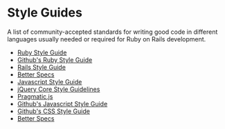 # Style Guides

A list of community-accepted standards for writing good code in different languages usually needed or required for Ruby on Rails development.


<ul>
  <li><a href="https://github.com/bbatsov/ruby-style-guide" title="Ruby Style Guide" target="_blank">Ruby Style Guide</a></li>
  <li><a href="https://github.com/styleguide/ruby" title="Github's Ruby Style Guide" target="_blank">Github's Ruby Style Guide</a></li>
  <li> <a href="https://github.com/bbatsov/rails-style-guide" target="_blank" title="Rails Style Guide">Rails Style Guide</a></li>
  <li><a href="http://betterspecs.org/" target="_blank" title="Better Specs">Better Specs</a></li>
  <li><a href="https://github.com/airbnb/javascript" target="_blank" title="Javascript Style Guide">Javascript Style Guide</a></li>
  <li><a href="http://docs.jquery.com/JQuery_Core_Style_Guidelines" target="_blank" title="jQuery Core Style Guidelines">jQuery Core Style Guidelines</a></li>
  <li><a href="https://github.com/madrobby/pragmatic.js" target="_blank" title="Pragmatic.js">Pragmatic.js</a></li>
  <li><a href="https://github.com/styleguide/javascript" target="_blank" title="Github's Javascript Style Guide">Github's Javascript Style Guide</a></li>
  <li><a href="https://github.com/styleguide/css" target="_blank" title="Github's CSS Style Guide">Github's CSS Style Guide</a></li>
  <li><a href="http://betterspecs.org/" target="_blank" title="Better Specs">Better Specs</a></li>
</ul>

